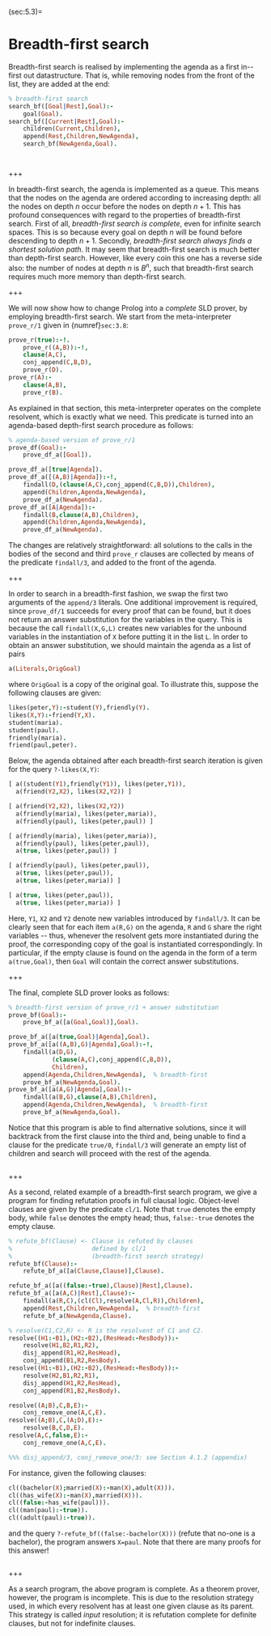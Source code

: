 <!--H3: Section 5.3-->
(sec:5.3)=
# Breadth-first search #

Breadth-first search is realised by implementing the agenda as a first in--first out datastructure. That is, while removing nodes from the front of the list, they are added at the end:
```Prolog
% breadth-first search
search_bf([Goal|Rest],Goal):-
    goal(Goal).
search_bf([Current|Rest],Goal):-
    children(Current,Children),
    append(Rest,Children,NewAgenda),
    search_bf(NewAgenda,Goal).
```
```{swish} search_bf
```

```{exercise} ex:5.2
```

+++

In breadth-first search, the agenda is implemented as a queue. This means that the nodes on the agenda are ordered according to increasing depth: all the nodes on depth $n$ occur before the nodes on depth $n + 1$. This has profound consequences with regard to the properties of breadth-first search. First of all, *breadth-first search is complete*, even for infinite search spaces. This is so because every goal on depth $n$ will be found before descending to depth $n + 1$. Secondly, *breadth-first search always finds a shortest solution path*. It may seem that breadth-first search is much better than depth-first search. However, like every coin this one has a reverse side also: the number of nodes at depth $n$ is $B^n$, such that breadth-first search requires much more memory than depth-first search.

+++

<!--section 3.8-->
We will now show how to change Prolog into a *complete* SLD prover, by employing breadth-first search. We start from the meta-interpreter `prove_r/1` given in {numref}`sec:3.8`:
```Prolog
prove_r(true):-!.
    prove_r((A,B)):-!,
    clause(A,C),
    conj_append(C,B,D),
    prove_r(D).
prove_r(A):-
    clause(A,B),
    prove_r(B).
```
As explained in that section, this meta-interpreter operates on the complete resolvent, which is exactly what we need. This predicate is turned into an agenda-based depth-first search procedure as follows:
```Prolog
% agenda-based version of prove_r/1
prove_df(Goal):-
    prove_df_a([Goal]).

prove_df_a([true|Agenda]).
prove_df_a([(A,B)|Agenda]):-!,
    findall(D,(clause(A,C),conj_append(C,B,D)),Children),
    append(Children,Agenda,NewAgenda),
    prove_df_a(NewAgenda).
prove_df_a([A|Agenda]):-
    findall(B,clause(A,B),Children),
    append(Children,Agenda,NewAgenda),
    prove_df_a(NewAgenda).
```
The changes are relatively straightforward: all solutions to the calls in the bodies of the second and third `prove_r` clauses are collected by means of the predicate `findall/3`, and added to the front of the agenda.

+++

In order to search in a breadth-first fashion, we swap the first two arguments of the `append/3` literals. One additional improvement is required, since `prove_df/1` succeeds for every proof that can be found, but it does not return an answer substitution for the variables in the query. This is because the call `findall(X,G,L)` creates new variables for the unbound variables in the instantiation of `X` before putting it in the list `L`. In order to obtain an answer substitution, we should maintain the agenda as a list of pairs
```Prolog
a(Literals,OrigGoal)
```
where `OrigGoal` is a copy of the original goal. To illustrate this, suppose the following clauses are given:
```Prolog
likes(peter,Y):-student(Y),friendly(Y).
likes(X,Y):-friend(Y,X).
student(maria).
student(paul).
friendly(maria).
friend(paul,peter).
```
Below, the agenda obtained after each breadth-first search iteration is given for the query `?-likes(X,Y)`:
```Prolog
[ a((student(Y1),friendly(Y1)), likes(peter,Y1)),
  a(friend(Y2,X2), likes(X2,Y2)) ]

[ a(friend(Y2,X2), likes(X2,Y2))
  a(friendly(maria), likes(peter,maria)),
  a(friendly(paul), likes(peter,paul)) ]

[ a(friendly(maria), likes(peter,maria)),
  a(friendly(paul), likes(peter,paul)),
  a(true, likes(peter,paul)) ]

[ a(friendly(paul), likes(peter,paul)),
  a(true, likes(peter,paul)),
  a(true, likes(peter,maria)) ]

[ a(true, likes(peter,paul)),
  a(true, likes(peter,maria)) ]
```
Here, `Y1`, `X2` and `Y2` denote new variables introduced by `findall/3`. It can be clearly seen that for each item `a(R,G)` on the agenda, `R` and `G` share the right variables -- thus, whenever the resolvent gets more instantiated during the proof, the corresponding copy of the goal is instantiated correspondingly. In particular, if the empty clause is found on the agenda in the form of a term `a(true,Goal)`, then `Goal` will contain the correct answer substitutions.

+++

The final, complete SLD prover looks as follows:
```Prolog
% breadth-first version of prove_r/1 + answer substitution
prove_bf(Goal):-
    prove_bf_a([a(Goal,Goal)],Goal).

prove_bf_a([a(true,Goal)|Agenda],Goal).
prove_bf_a([a((A,B),G)|Agenda],Goal):-!,
    findall(a(D,G),
            (clause(A,C),conj_append(C,B,D)),
            Children),
    append(Agenda,Children,NewAgenda),  % breadth-first
    prove_bf_a(NewAgenda,Goal).
prove_bf_a([a(A,G)|Agenda],Goal):-
    findall(a(B,G),clause(A,B),Children),
    append(Agenda,Children,NewAgenda),  % breadth-first
    prove_bf_a(NewAgenda,Goal).
```
Notice that this program is able to find alternative solutions, since it will backtrack from the first clause into the third and, being unable to find a clause for the predicate `true/0`, `findall/3` will generate an empty list of children and search will proceed with the rest of the agenda.

```{exercise} ex:5.3
```

+++

As a second, related example of a breadth-first search program, we give a program for finding refutation proofs in full clausal logic. Object-level clauses are given by the predicate `cl/1`. Note that `true` denotes the empty body, while `false` denotes the empty head; thus, `false:-true` denotes the empty clause.
```Prolog
% refute_bf(Clause) <- Clause is refuted by clauses
%                      defined by cl/1
%                      (breadth-first search strategy)
refute_bf(Clause):-
    refute_bf_a([a(Clause,Clause)],Clause).

refute_bf_a([a((false:-true),Clause)|Rest],Clause).
refute_bf_a([a(A,C)|Rest],Clause):-
    findall(a(R,C),(cl(Cl),resolve(A,Cl,R)),Children),
    append(Rest,Children,NewAgenda),  % breadth-first
    refute_bf_a(NewAgenda,Clause).

% resolve(C1,C2,R) <- R is the resolvent of C1 and C2.
resolve((H1:-B1),(H2:-B2),(ResHead:-ResBody)):-
    resolve(H1,B2,R1,R2),
    disj_append(R1,H2,ResHead),
    conj_append(B1,R2,ResBody).
resolve((H1:-B1),(H2:-B2),(ResHead:-ResBody)):-
    resolve(H2,B1,R2,R1),
    disj_append(H1,R2,ResHead),
    conj_append(R1,B2,ResBody).

resolve((A;B),C,B,E):-
    conj_remove_one(A,C,E).
resolve((A;B),C,(A;D),E):-
    resolve(B,C,D,E).
resolve(A,C,false,E):-
    conj_remove_one(A,C,E).

%%% disj_append/3, conj_remove_one/3: see Section 4.1.2 (appendix)
```
<!--Appendix A.2-->
For instance, given the following clauses:
```Prolog
cl((bachelor(X);married(X):-man(X),adult(X))).
cl((has_wife(X):-man(X),married(X))).
cl((false:-has_wife(paul))).
cl((man(paul):-true)).
cl((adult(paul):-true)).
```
and the query `?-refute_bf((false:-bachelor(X)))` (refute that no-one is a bachelor), the program answers `X=paul`. Note that there are many proofs for this answer!

```{exercise} ex:5.4
```

+++

As a search program, the above program is complete. As a theorem prover, however, the program is incomplete. This is due to the resolution strategy used, in which every resolvent has at least one given clause as its parent. This strategy is called *input* resolution; it is refutation complete for definite clauses, but not for indefinite clauses.
